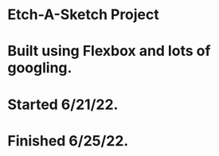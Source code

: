 # Etch-A-Sketch Project

# Built using Flexbox and lots of googling.

# Started 6/21/22.

# Finished 6/25/22.
